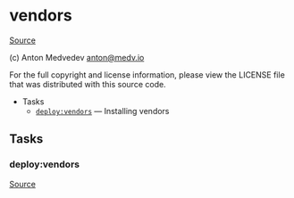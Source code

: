 <!-- DO NOT EDIT THIS FILE! -->
<!-- Instead edit recipe/deploy/vendors.php -->
<!-- Then run bin/docgen -->

# vendors

[Source](/recipe/deploy/vendors.php)

(c) Anton Medvedev <anton@medv.io>

For the full copyright and license information, please view the LICENSE
file that was distributed with this source code.


* Tasks
  * [`deploy:vendors`](#deploy:vendors) — Installing vendors


## Tasks
### deploy:vendors
[Source](/recipe/deploy/vendors.php#L11)



